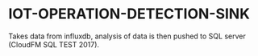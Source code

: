 # IOT-OPERATION-DETECTION-SINK

Takes data from influxdb, analysis of data is then pushed to SQL server (CloudFM SQL TEST 2017). 

